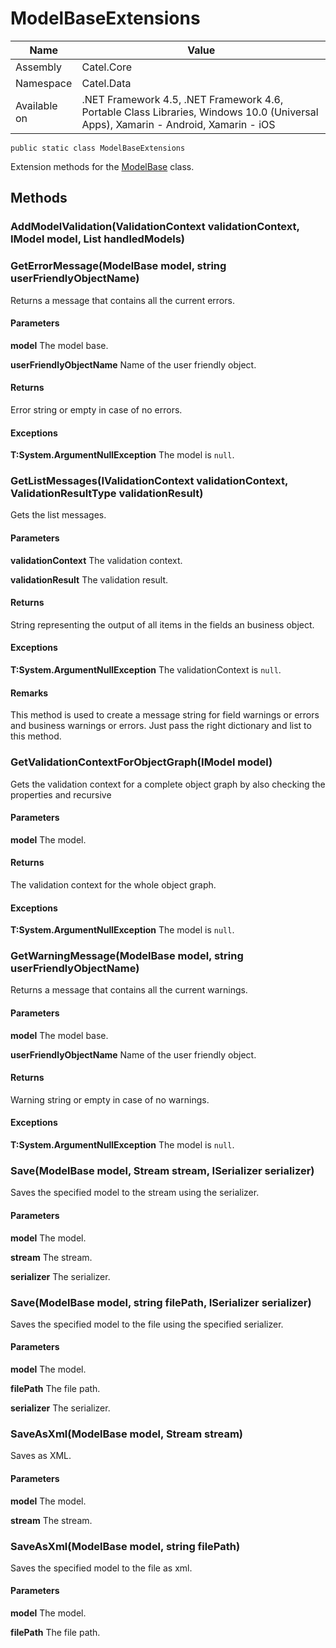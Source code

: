 

# ModelBaseExtensions

Name|Value
---|---
Assembly|Catel.Core
Namespace|Catel.Data
Available on|.NET Framework 4.5, .NET Framework 4.6, Portable Class Libraries, Windows 10.0 (Universal Apps), Xamarin - Android, Xamarin - iOS

```
public static class ModelBaseExtensions
```

Extension methods for the [ModelBase](#) class.



## Methods

### AddModelValidation(ValidationContext validationContext, IModel model, List<IModel> handledModels)

### GetErrorMessage(ModelBase model, string userFriendlyObjectName)

Returns a message that contains all the current errors.

#### Parameters

**model**
The model base.

**userFriendlyObjectName**
Name of the user friendly object.

#### Returns

Error string or empty in case of no errors.

#### Exceptions

**T:System.ArgumentNullException**
The model is ```null```.



### GetListMessages(IValidationContext validationContext, ValidationResultType validationResult)

Gets the list messages.

#### Parameters

**validationContext**
The validation context.

**validationResult**
The validation result.

#### Returns

String representing the output of all items in the fields an business object.

#### Exceptions

**T:System.ArgumentNullException**
The validationContext is ```null```.

#### Remarks

This method is used to create a message string for field warnings or errors and business warnings
    or errors. Just pass the right dictionary and list to this method.



### GetValidationContextForObjectGraph(IModel model)

Gets the validation context for a complete object graph by also checking the properties and recursive

#### Parameters

**model**
The model.

#### Returns

The validation context for the whole object graph.

#### Exceptions

**T:System.ArgumentNullException**
The model is ```null```.



### GetWarningMessage(ModelBase model, string userFriendlyObjectName)

Returns a message that contains all the current warnings.

#### Parameters

**model**
The model base.

**userFriendlyObjectName**
Name of the user friendly object.

#### Returns

Warning string or empty in case of no warnings.

#### Exceptions

**T:System.ArgumentNullException**
The model is ```null```.



### Save(ModelBase model, Stream stream, ISerializer serializer)

Saves the specified model to the stream using the serializer.

#### Parameters

**model**
The model.

**stream**
The stream.

**serializer**
The serializer.



### Save(ModelBase model, string filePath, ISerializer serializer)

Saves the specified model to the file using the specified serializer.

#### Parameters

**model**
The model.

**filePath**
The file path.

**serializer**
The serializer.



### SaveAsXml(ModelBase model, Stream stream)

Saves as XML.

#### Parameters

**model**
The model.

**stream**
The stream.



### SaveAsXml(ModelBase model, string filePath)

Saves the specified model to the file as xml.

#### Parameters

**model**
The model.

**filePath**
The file path.



